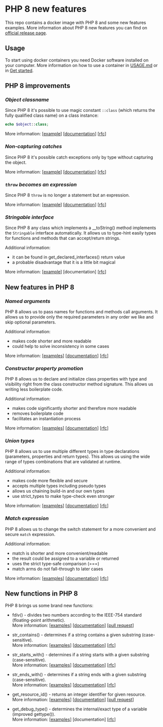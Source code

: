 # PHP 8 new features

This repo contains a docker image with PHP 8 and some new features examples. More information about PHP 8
new features you can find on [official release page](https://www.php.net/releases/8.0/en.php).

## Usage

To start using docker containers you need Docker software installed on your computer. More information on 
how to use a container in [USAGE.md](USAGE.md) or in [Get started](https://docs.docker.com/get-started/).   

## PHP 8 improvements

### *Object classname*
Since PHP 8 it's possible to use magic constant `::class` (which returns the fully qualified class name) on a class instance:
```php
echo $object::class;
```
More information:
[[example](src/improvements/object-classname.php)]
[[documentation](https://www.php.net/manual/en/language.constants.predefined.php)]
[[rfc](https://wiki.php.net/rfc/class_name_literal_on_object)]


### *Non-capturing catches*
Since PHP 8 it's possible catch exceptions only by type without capturing the object.

More information:
[[example](src/improvements/non-capturing-catches.php)]
[[documentation](https://www.php.net/manual/en/language.exceptions.php)]
[[rfc](https://wiki.php.net/rfc/non-capturing_catches)]


### *`throw` becomes an expression*
Since PHP 8 `throw` is no longer a statement but an expression.

More information:
[[example](src/improvements/throw-expression.php)]
[[documentation](https://www.php.net/manual/en/language.exceptions.php)]
[[rfc](https://wiki.php.net/rfc/throw_expression)]


### *Stringable interface*
Since PHP 8 any class which implements a __toString() method implements the `Stringable` interface automatically.
It allows us to type-hint easily types for functions and methods that can accept/return strings.

Additional information:
- it can be found in get_declared_interfaces() return value
- a probable disadvantage that it is a little bit magical

More information:
[[example](src/improvements/stringable-interface.php)]
[documentation]
[[rfc](https://wiki.php.net/rfc/stringable)]


## New features in PHP 8

### *Named arguments*
PHP 8 allows us to pass names for functions and methods call arguments. It allows us to provide only the
required parameters in any order we like and skip optional parameters.  

Additional information:
- makes code shorter and more readable
- could help to solve inconsistency in some cases

More information:
[[examples](src/new-features/named-arguments)]
[[documentation](https://www.php.net/manual/en/functions.arguments.php)]
[[rfc](https://wiki.php.net/rfc/named_params)]

### *Constructor property promotion*
PHP 8 allows us to declare and initialize class properties with type and visibility right from the class constructor
method signature. This allows us writing less boilerplate code.   

Additional information:
- makes code significantly shorter and therefore more readable
- removes boilerplate code
- facilitates an instantiation process

More information:
[[examples](src/new-features/property-promotion)]
[[documentation](https://www.php.net/manual/en/language.oop5.decon.php#language.oop5.decon.constructor.promotion)]
[[rfc](https://wiki.php.net/rfc/constructor_promotion)]


### *Union types*
PHP 8 allows us to use multiple different types in type declarations (parameters, properties and return types).
This allows us using the wide range of types combinations that are validated at runtime.

Additional information:
- makes code more flexible and secure
- accepts multiple types including pseudo types
- allows us chaining build-in and our own types
- use strict_types to make type-check even stronger

More information:
[[examples](src/new-features/union-types)]
[[documentation](https://www.php.net/manual/en/language.types.declarations.php#language.types.declarations.union)]
[[rfc](https://wiki.php.net/rfc/union_types_v2)]


### *Match expression*
PHP 8 allows us to change the switch statement for a more convenient and secure `match` expression.   

Additional information:
- match is shorter and more convenient/readable
- the result could be assigned to a variable or returned
- uses the strict type-safe comparison (===)
- match arms do not fall-through to later cases

More information:
[[examples](src/new-features/match-expression)]
[[documentation](https://www.php.net/manual/en/control-structures.match.php)]
[[rfc](https://wiki.php.net/rfc/match_expression_v2)]


## New functions in PHP 8

PHP 8 brings us some brand new functions:

- fdiv() - divides two numbers according to the IEEE-754 standard (floating-point arithmetic).  
More information:
[[examples](src/new-functions/fdiv/)]
[[documentation]](https://www.php.net/manual/en/function.fdiv.php)
[[pull request](https://github.com/php/php-src/pull/4769)]

- str_contains() - determines if a string contains a given substring (case-sensitive).  
More information:
[[examples](src/new-functions/str_functions/)]
[[documentation](https://www.php.net/manual/en/function.str-contains.php)]
[[rfc](https://wiki.php.net/rfc/str_contains)]

- str_starts_with() - determines if a string starts with a given substring (case-sensitive).  
More information:
[[examples](src/new-functions/str_functions/)]
[[documentation](https://www.php.net/manual/en/function.str-starts-with.php)]
[[rfc](https://wiki.php.net/rfc/add_str_starts_with_and_ends_with_functions)]

- str_ends_with() - determines if a string ends with a given substring (case-sensitive).  
More information:
[[examples](src/new-functions/str_functions/)]
[[documentation](https://www.php.net/manual/en/function.str-ends-with.php)]
[[rfc](https://wiki.php.net/rfc/add_str_starts_with_and_ends_with_functions)]

- get_resource_id() - returns an integer identifier for given resource.  
More information:
[[examples](src/new-functions/get_resource_id/)]
[[documentation](https://www.php.net/manual/en/function.get-resource-id.php)]
[[pull request](https://github.com/php/php-src/pull/5427)]

- get_debug_type() - determines the internal/exact type of a variable (improved gettype()).  
More information:
[[examples](src/new-functions/get_debug_type/)]
[documentation]
[[rfc](https://wiki.php.net/rfc/get_debug_type)]

